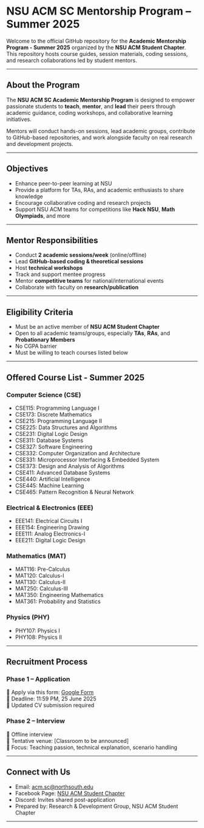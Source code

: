 # NSU ACM SC Mentorship Program – Summer 2025

Welcome to the official GitHub repository for the **Academic Mentorship Program - Summer 2025** organized by the **NSU ACM Student Chapter**. This repository hosts course guides, session materials, coding sessions, and research collaborations led by student mentors.

---

## About the Program

The **NSU ACM SC Academic Mentorship Program** is designed to empower passionate students to **teach**, **mentor**, and **lead** their peers through academic guidance, coding workshops, and collaborative learning initiatives.

Mentors will conduct hands-on sessions, lead academic groups, contribute to GitHub-based repositories, and work alongside faculty on real research and development projects.

---


## Objectives

- Enhance peer-to-peer learning at NSU
- Provide a platform for TAs, RAs, and academic enthusiasts to share knowledge
- Encourage collaborative coding and research projects
- Support NSU ACM teams for competitions like **Hack NSU**, **Math Olympiads**, and more

---

## Mentor Responsibilities

- Conduct **2 academic sessions/week** (online/offline)
- Lead **GitHub-based coding & theoretical sessions**
- Host **technical workshops**
- Track and support mentee progress
- Mentor **competitive teams** for national/international events
- Collaborate with faculty on **research/publication**

---

## Eligibility Criteria

- Must be an active member of **NSU ACM Student Chapter**
- Open to all academic teams/groups, especially **TAs**, **RAs**, and **Probationary Members**
- No CGPA barrier
- Must be willing to teach courses listed below

---

## Offered Course List - Summer 2025

### Computer Science (CSE)
- CSE115: Programming Language I  
- CSE173: Discrete Mathematics  
- CSE215: Programming Language II  
- CSE225: Data Structures and Algorithms  
- CSE231: Digital Logic Design  
- CSE311: Database Systems 
- CSE327: Software Engineering  
- CSE332: Computer Organization and Architecture  
- CSE331: Microprocessor Interfacing & Embedded System  
- CSE373: Design and Analysis of Algorithms  
- CSE411: Advanced Database Systems  
- CSE440: Artificial Intelligence  
- CSE445: Machine Learning  
- CSE465: Pattern Recognition & Neural Network  

### Electrical & Electronics (EEE)
- EEE141: Electrical Circuits I  
- EEE154: Engineering Drawing  
- EEE111: Analog Electronics-I
- EEE211: Digital Logic Design 

### Mathematics (MAT)
- MAT116: Pre-Calculus
- MAT120: Calculus-I  
- MAT130: Calculus-II  
- MAT250: Calculus-III  
- MAT350: Engineering Mathematics  
- MAT361: Probability and Statistics  

### Physics (PHY)
- PHY107: Physics I  
- PHY108: Physics II  

---

## Recruitment Process

### Phase 1 – Application  
📌 Apply via this form: [Google Form](https://forms.gle/nUgRx5yAw4g82h7b6)  
📌 Deadline: 11:59 PM, 25 June 2025  
📌 Updated CV submission required

### Phase 2 – Interview  
📍 Offline interview  
📍 Tentative venue: [Classroom to be announced]  
📍 Focus: Teaching passion, technical explanation, scenario handling

--- 

## Connect with Us

* Email: [acm.sc@northsouth.edu](mailto:acm.sc@northsouth.edu) </br>
* Facebook Page: [NSU ACM Student Chapter](https://facebook.com/nsuacmsc)<br>
* Discord: Invites shared post-application</br>
* Prepared by: Research \& Development Group, NSU ACM Student Chapter

---